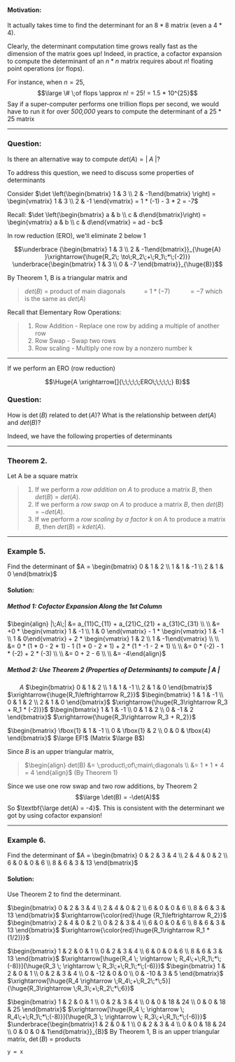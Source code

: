 #### Motivation:

It actually takes time to find the determinant for an $8 * 8$ matrix (even a $4 * 4$).

Clearly, the determinant computation time grows really fast as the dimension of the matrix goes up!
Indeed, in practice, a cofactor expansion to compute the determinant of an $n * n$ matrix requires about $n!$ floating point operations (or flops).

For instance, when $n = 25$,
$$\large \# \;of flops \approx n! = 25! = 1.5 * 10^{25}$$
Say if a super-computer performs one trillion flops per second, we would have to run it for over *500,000* years to compute the determinant of a $25 * 25$ matrix

___________________________________________________________________
### Question:

Is there an alternative way to compute $det(A) = |\;A\; |$?

To address this question, we need to discuss some properties of determinants

Consider $\det \left(\begin{bmatrix} 1 & 3 \\ 2 & -1\end{bmatrix} \right) =  \begin{vmatrix} 1 & 3 \\ 2 & -1 \end{vmatrix} = 1 * (-1) - 3 * 2 = -7$

Recall: $\det \left(\begin{bmatrix} a & b \\ c & d\end{bmatrix}\right) = \begin{vmatrix} a & b \\ c & d\end{vmatrix} = ad - bc$

In row reduction (ERO), we'll eliminate 2 below 1

$$\underbrace {\begin{bmatrix} 1 & 3 \\ 2 & -1\end{bmatrix}}_{\huge{A} }\xrightarrow{\huge{R_2\; \to\;R_2\;+\;R_1\;*\;(-2)}} \underbrace{\begin{bmatrix} 1 & 3 \\ 0 & -7 \end{bmatrix}}_{\huge{B}}$$

By Theorem 1, B is a triangular matrix and
> $det(B)$ = product of main diagonals
> $\;\;\;\;\;\;\;\;\;\;\;$= $1 * (-7)$
>$\;\;\;\;\;\;\;\;\;\;\;$ =  $-7$
>which is the same as $det(A)$

Recall that Elementary Row Operations: 
>1. Row Addition - Replace one row by adding a multiple of another row
>2. Row Swap - Swap two rows
>3. Row scaling - Multiply one row by a nonzero number k

___________________________________________________________________

If we perform an ERO (row reduction)

 $$\Huge{A \xrightarrow[]{\;\;\;\;\;ERO\;\;\;\;\;} B}$$  
### Question:

How is $\det(B)$ related to $\det(A)$?
What is the relationship between $det(A)$ and $det(B)$?

Indeed, we have the following properties of determinants

___________________________________________________________________
### Theorem 2. 

Let A be a square matrix
>1. If we perform a *row addition* on $A$ to produce a matrix $B$, then $det(B)$ = $det(A)$.
>2. If we perform a *row swap* on $A$ to produce a matrix $B$, then $det(B)$ = $-det(A)$.
>3. If we perform a *row scaling by a factor k* on A to produce a matrix $B$, then $det(B)$ = $kdet(A).$

___________________________________________________________________
### Example 5. 
Find the determinant of $A = \begin{bmatrix} 0 & 1 & 2 \\ 1 & 1 & -1 \\ 2 & 1 & 0 \end{bmatrix}$
#### Solution:
##### Method 1: Cofactor Expansion Along the 1st Column

$\begin{align} |\;A\;| &= a_{11}C_{11} + a_{21}C_{21} + a_{31}C_{31} \\ \\ &= +0 * \begin{vmatrix} 1 & -1 \\ 1 & 0 \end{vmatrix} - 1 * \begin{vmatrix} 1 & -1 \\ 1 & 0\end{vmatrix} + 2 * \begin{vmatrix} 1 & 2 \\ 1 & -1\end{vmatrix} \\ \\ &= 0 * (1 * 0 - 2 * 1) - 1 (1 * 0 - 2 * 1) + 2 * (1 * -1 - 2 * 1) \\ \\ &= 0 * (-2) - 1 * (-2) + 2 * (-3) \\ \\ &= 0 + 2 - 6 \\ \\ &= -4\end{align}$

##### Method 2: Use Theorem 2 (Properties of Determinants) to compute | A |
$\;\;\;\;\;\;\;\;A$
$\begin{bmatrix} 0 & 1 & 2 \\ 1 & 1 & -1 \\ 2 & 1 & 0 \end{bmatrix}$ $\xrightarrow{\huge{R_1\leftrightarrow R_2}}$ $\begin{bmatrix} 1 & 1 & -1 \\ 0 & 1 & 2 \\ 2 & 1 & 0 \end{bmatrix}$ $\xrightarrow{\huge{R_3\rightarrow R_3 + R_1 * (-2)}}$ $\begin{bmatrix} 1 & 1 & -1 \\ 0 & 1 & 2 \\ 0 & -1 & 2 \end{bmatrix}$  $\xrightarrow{\huge{R_3\rightarrow R_3 + R_2}}$

$\begin{bmatrix} \fbox{1} & 1 & -1 \\ 0 & \fbox{1} & 2 \\ 0 & 0 & \fbox{4} \end{bmatrix}$ $\large EF!$ (Matrix $\large B$)

Since $B$ is an upper triangular matrix,
>$\begin{align} det(B) &= \;product\;of\;main\;diagonals \\ &= 1 * 1 * 4 = 4 \end{align}$
>(By Theorem 1)

Since we use one row swap and two row additions, by Theorem 2
$$\large \det(B) = -\det(A)$$
So $\textbf{\large det(A) = -4}$.
This is consistent with the determinant we got by using cofactor expansion!

_________________________________________________________________________________
### Example 6.
Find the determinant of $A = \begin{bmatrix} 0 & 2 & 3 & 4 \\ 2 & 4 & 0 & 2 \\ 6 & 0 & 0 & 6 \\ 8 & 6 & 3 & 13 \end{bmatrix}$
#### Solution:
Use Theorem 2 to find the determinant.

$\begin{bmatrix} 0 & 2 & 3 & 4 \\ 2 & 4 & 0 & 2 \\ 6 & 0 & 0 & 6 \\ 8 & 6 & 3 & 13 \end{bmatrix}$ $\xrightarrow{\color{red}\huge {R_1\leftrightarrow R_2}}$ $\begin{bmatrix} 2 & 4 & 0 & 2 \\ 0 & 2 & 3 & 4 \\ 6 & 0 & 0 & 6 \\ 8 & 6 & 3 & 13 \end{bmatrix}$ $\xrightarrow{\color{red}\huge{R_1\rightarrow R_1 * (1/2)}}$ 

$\begin{bmatrix} 1 & 2 & 0 & 1 \\ 0 & 2 & 3 & 4 \\ 6 & 0 & 0 & 6 \\ 8 & 6 & 3 & 13 \end{bmatrix}$ $\xrightarrow[\huge{R_4 \; \rightarrow \; R_4\;+\;R_1\;*\;(-8)}]{\huge{R_3 \; \rightarrow \; R_3\;+\;R_1\;*\;(-6)}}$ $\begin{bmatrix} 1 & 2 & 0 & 1 \\ 0 & 2 & 3 & 4 \\ 0 & -12 & 0 & 0 \\ 0 & -10 & 3 & 5 \end{bmatrix}$ $\xrightarrow[\huge{R_4 \rightarrow \;R_4\;+\;R_2\;*\;5}]{\huge{R_3\rightarrow \;R_3\;+\;R_2\;*\;6}}$ 

$\begin{bmatrix} 1 & 2 & 0 & 1 \\ 0 & 2 & 3 & 4 \\ 0 & 0 & 18 & 24 \\ 0 & 0 & 18 & 25 \end{bmatrix}$ $\xrightarrow[\huge{R_4 \; \rightarrow \; R_4\;+\;R_1\;*\;(-8)}]{\huge{R_3 \; \rightarrow \; R_3\;+\;R_1\;*\;(-6)}}$ $\underbrace{\begin{bmatrix}1 & 2 & 0 & 1 \\ 0 & 2 & 3 & 4 \\ 0 & 0 & 18 & 24 \\ 0 & 0 & 0 & 1\end{bmatrix}}_{B}$
By Theorem 1, B is an upper triangular matrix, $\det(B)$ = products  

```desmos-graph
y = x
```